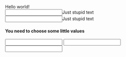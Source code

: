 <!DOCTYPE html>
<html>
<head>
    <meta charset="utf-8">
    <meta http-equiv="X-UA-Compatible" content="IE=edge">
    <title>My Portfolio</title>
    <meta name="viewport" content="width=device-width, initial-scale=1">
    <link rel="stylesheet" type="text/css" media="screen" href="main.css">
    <script src="main.js"></script>
</head>
<body>
    <div>Hello world!</div> 
    <div><input>Just stupid text</div>
    <div><input type="text">Just stupid text</div>
    <div>
        <form>
            <h4>You need to choose some little values</h4>
            <input type="number">
            <input type="number">
            <input type="number">
        </form>
    </div>
</body>
</html>
